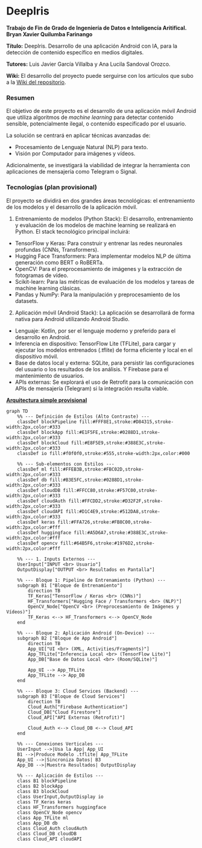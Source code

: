 # DeepIris
**Trabajo de Fin de Grado de Ingeniería de Datos e Inteligencía Aritifical. Bryan Xavier Quilumba Farinango**

**Título:** DeepIris. Desarrollo de una aplicación Android con IA, para la detección de contenido específico en medios digitales. 

**Tutores:** Luis Javier García Villalba y Ana Lucila Sandoval Orozco.

**Wiki:** El desarrollo del proyecto puede serguirse con los articulos que subo a la [Wiki del repositorio](https://github.com/bryanX02/DeepIris/wiki).


### Resumen
El objetivo de este proyecto es el desarrollo de una aplicación móvil Android que utiliza algoritmos de *machine learning* para detectar contenido sensible, potencialmente ilegal, o contenido especificado por el usuario.

La solución se centrará en aplicar técnicas avanzadas de:
* Procesamiento de Lenguaje Natural (NLP) para texto.
* Visión por Computador para imágenes y vídeos.

Adicionalmente, se investigará la viabilidad de integrar la herramienta con aplicaciones de mensajería como Telegram o Signal.

### Tecnologías (plan provisional)

El proyecto se dividirá en dos grandes áreas tecnológicas: el entrenamiento de los modelos y el desarrollo de la aplicación móvil.

1. Entrenamiento de modelos (Python Stack): El desarrollo, entrenamiento y evaluación de los modelos de machine learning se realizará en Python. El stack tecnológico principal incluirá:

* TensorFlow y Keras: Para construir y entrenar las redes neuronales profundas (CNNs, Transformers).
* Hugging Face Transformers: Para implementar modelos NLP de última generación como BERT o RoBERTa.
* OpenCV: Para el preprocesamiento de imágenes y la extracción de fotogramas de vídeo.
* Scikit-learn: Para las métricas de evaluación de los modelos y tareas de machine learning clásicas.
* Pandas y NumPy: Para la manipulación y preprocesamiento de los datasets.

2. Aplicación móvil (Android Stack): La aplicación se desarrollará de forma nativa para Android utilizando Android Studio.

* Lenguaje: Kotlin, por ser el lenguaje moderno y preferido para el desarrollo en Android.
* Inferencia en dispositivo: TensorFlow Lite (TFLite), para cargar y ejecutar los modelos entrenados (.tflite) de forma eficiente y local en el dispositivo móvil.
* Base de datos local y externa: SQLite, para persistir las configuraciones del usuario o los resultados de los análisis. Y Firebase para el mantenimiento de usuarios.
* APIs externas: Se explorará el uso de Retrofit para la comunicación con APIs de mensajería (Telegram) si la integración resulta viable.

**[Arquitectura simple provisional](https://github.com/bryanX02/DeepIris/wiki/Arquitectura_simple)**

```mermaid
graph TD
    %% --- Definición de Estilos (Alto Contraste) ---
    classDef blockPipeline fill:#FFF8E1,stroke:#D84315,stroke-width:2px,color:#333
    classDef blockApp fill:#E1F5FE,stroke:#0288D1,stroke-width:2px,color:#333
    classDef blockCloud fill:#E8F5E9,stroke:#388E3C,stroke-width:2px,color:#333
    classDef io fill:#f0f0f0,stroke:#555,stroke-width:2px,color:#000
    
    %% --- Sub-elementos con Estilos ---
    classDef ml fill:#FFEB3B,stroke:#FBC02D,stroke-width:2px,color:#333
    classDef db fill:#B3E5FC,stroke:#0288D1,stroke-width:2px,color:#333
    classDef cloudDB fill:#FFCC80,stroke:#F57C00,stroke-width:2px,color:#333
    classDef cloudAuth fill:#FFCDD2,stroke:#D32F2F,stroke-width:2px,color:#333
    classDef cloudAPI fill:#D1C4E9,stroke:#512DA8,stroke-width:2px,color:#333
    classDef keras fill:#FFA726,stroke:#FB8C00,stroke-width:2px,color:#fff
    classDef huggingface fill:#A5D6A7,stroke:#388E3C,stroke-width:2px,color:#fff
    classDef opencv fill:#64B5F6,stroke:#1976D2,stroke-width:2px,color:#fff

    %% --- 1. Inputs Externos ---
    UserInput["INPUT <br> Usuario"]
    OutputDisplay["OUTPUT <br> Resultados en Pantalla"]

    %% --- Bloque 1: Pipeline de Entrenamiento (Python) ---
    subgraph B1 ["Bloque de Entrenamiento"]
        direction TB
        TF_Keras["TensorFlow / Keras <br> (CNNs)"]
        HF_Transformers["Hugging Face / Transformers <br> (NLP)"]
        OpenCV_Node["OpenCV <br> (Preprocesamiento de Imágenes y Vídeos)"]
        TF_Keras <--> HF_Transformers <--> OpenCV_Node
    end

    %% --- Bloque 2: Aplicación Android (On-Device) ---
    subgraph B2 ["Bloque de App Android"]
        direction TB
        App_UI["UI <br> (XML, Activities/Fragments)"]
        App_TFLite["Inferencia Local <br> (TensorFlow Lite)"]
        App_DB["Base de Datos Local <br> (Room/SQLite)"]

        App_UI --> App_TFLite
        App_TFLite --> App_DB
    end

    %% --- Bloque 3: Cloud Services (Backend) ---
    subgraph B3 ["Bloque de Cloud Services"]
        direction TB
        Cloud_Auth["Firebase Authentication"]
        Cloud_DB["Cloud Firestore"]
        Cloud_API["API Externas (Retrofit)"]

        Cloud_Auth <--> Cloud_DB <--> Cloud_API
    end

    %% --- Conexiones Verticales ---
    UserInput -->|Usa la App| App_UI
    B1 -->|Produce Modelo .tflite| App_TFLite
    App_UI -->|Sincroniza Datos| B3
    App_DB -->|Muestra Resultados| OutputDisplay

    %% --- Aplicación de Estilos ---
    class B1 blockPipeline
    class B2 blockApp
    class B3 blockCloud
    class UserInput,OutputDisplay io
    class TF_Keras keras
    class HF_Transformers huggingface
    class OpenCV_Node opencv
    class App_TFLite ml
    class App_DB db
    class Cloud_Auth cloudAuth
    class Cloud_DB cloudDB
    class Cloud_API cloudAPI

